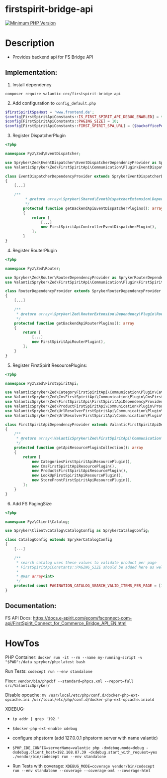 # firstspirit-bridge-api

[![Minimum PHP Version](https://img.shields.io/badge/php-%3E%3D%208.0-8892BF.svg)](https://php.net/)

# Description
- Provides backend api for FS Bridge API

## Implementation:

1. Install dependency
```
composer require valantic-cec/firstspirit-bridge-api
```

2. Add configuration to `config_default.php`
```php
$firstSpiritSpaHost = 'www.frontend.de';
$config[FirstSpiritApiConstants::IS_FIRST_SPIRIT_API_DEBUG_ENABLED] = false;
$config[FirstSpiritApiConstants::PAGING_SIZE] = 10;
$config[FirstSpiritApiConstants::FIRST_SPIRIT_SPA_URL] = ($backofficePort === 80 ? 'http://' : 'https://') . $firstSpiritSpaHost;
```

3. Register DispatcherPlugin
```php
<?php

namespace Pyz\Zed\EventDispatcher;

use Spryker\Zed\EventDispatcher\EventDispatcherDependencyProvider as SprykerEventDispatcherDependencyProvider;
use ValanticSpryker\Zed\FirstSpiritApi\Communication\Plugin\EventDispatcher\FirstSpiritApiControllerEventDispatcherPlugin;

class EventDispatcherDependencyProvider extends SprykerEventDispatcherDependencyProvider
{
    [...]

    /**
         * @return array<\Spryker\Shared\EventDispatcherExtension\Dependency\Plugin\EventDispatcherPluginInterface>
         */
        protected function getBackendApiEventDispatcherPlugins(): array
        {
            return [
                [...]
                new FirstSpiritApiControllerEventDispatcherPlugin(),
            ];
        }
}
```

4. Register RouterPlugin
```php
<?php

namespace Pyz\Zed\Router;

use Spryker\Zed\Router\RouterDependencyProvider as SprykerRouterDependencyProvider;
use ValanticSpryker\Zed\FirstSpiritApi\Communication\Plugin\FirstSpiritApiRouterPlugin;

class RouterDependencyProvider extends SprykerRouterDependencyProvider
{
    [...]

    /**
     * @return array<\Spryker\Zed\RouterExtension\Dependency\Plugin\RouterPluginInterface>
     */
    protected function getBackendApiRouterPlugins(): array
    {
        return [
            [...]
            new FirstSpiritApiRouterPlugin(),
        ];
    }
}
```

5. Register FirstSpirit ResourcePlugins:
```php
<?php

namespace Pyz\Zed\FirstSpiritApi;

use ValanticSpryker\Zed\CategoryFirstSpiritApi\Communication\Plugin\CategoriesFirstSpiritApiResourcePlugin;
use ValanticSpryker\Zed\CmsFirstSpiritApi\Communication\Plugin\CmsFirstSpiritApiResourcePlugin;
use ValanticSpryker\Zed\FirstSpiritApi\FirstSpiritApiDependencyProvider as ValanticFirstSpiritApiDependencyProvider;
use ValanticSpryker\Zed\ProductFirstSpiritApi\Communication\Plugin\ProductsFirstSpiritApiResourcePlugin;
use ValanticSpryker\Zed\UrlResolverFirstSpiritApi\Communication\Plugin\LookUpFirstSpiritApiResourcePlugin;
use ValanticSpryker\Zed\UrlResolverFirstSpiritApi\Communication\Plugin\StoreFrontFirstSpiritApiResourcePlugin;

class FirstSpiritApiDependencyProvider extends ValanticFirstSpiritApiDependencyProvider
{
    /**
     * @return array<\ValanticSpryker\Zed\FirstSpiritApi\Communication\Plugin\FirstSpiritApiResourcePluginInterface>
     */
    protected function getApiResourcePluginCollection(): array
    {
        return [
            new CategoriesFirstSpiritApiResourcePlugin(),
            new CmsFirstSpiritApiResourcePlugin(),
            new ProductsFirstSpiritApiResourcePlugin(),
            new LookUpFirstSpiritApiResourcePlugin(),
            new StoreFrontFirstSpiritApiResourcePlugin(),
        ];
    }
}
```

6. Add FS PagingSize
```php
<?php

namespace Pyz\Client\Catalog;

use Spryker\Client\Catalog\CatalogConfig as SprykerCatalogConfig;

class CatalogConfig extends SprykerCatalogConfig
{
    [...]

    /**
     * search catalog uses these values to validate product per page
     * FirstSpiritApiConstants::PAGING_SIZE should be added here as well
     *
     * @var array<int>
     */
    protected const PAGINATION_CATALOG_SEARCH_VALID_ITEMS_PER_PAGE = [10, 12, 24, 36];
}

```

## Documentation:
FS API Docs: https://docs.e-spirit.com/ecom/fsconnect-com-api/FirstSpirit_Connect_for_Commerce_Bridge_API_EN.html

# HowTos

PHP Container: `docker run -it --rm --name my-running-script -v "$PWD":/data spryker/php:latest bash`

Run Tests: `codecept run --env standalone`

Fixer: `vendor/bin/phpcbf --standard=phpcs.xml --report=full src/ValanticSpryker/`

Disable opcache: `mv /usr/local/etc/php/conf.d/docker-php-ext-opcache.ini /usr/local/etc/php/conf.d/docker-php-ext-opcache.iniold`

XDEBUG:
- `ip addr | grep '192.'`
- `$docker-php-ext-enable xdebug`
- configure phpstorm (add 127.0.0.1 phpstorm server with name valantic)
- `$PHP_IDE_CONFIG=serverName=valantic php -dxdebug.mode=debug -dxdebug.client_host=192.168.87.39 -dxdebug.start_with_request=yes ./vendor/bin/codecept run --env standalone`

- Run Tests with coverage: `XDEBUG_MODE=coverage vendor/bin/codecept run --env standalone --coverage --coverage-xml --coverage-html`
